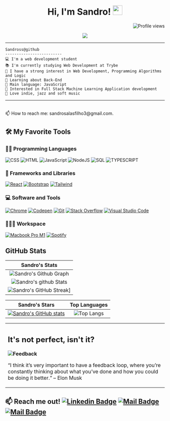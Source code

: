 <h1 align="center">
Hi, I'm Sandro!
  <img src="https://media.giphy.com/media/hvRJCLFzcasrR4ia7z/giphy.gif" width="30"></h1>
 <!--<img src="https://komarev.com/ghpvc/?username=I-am-vishalmaurya&label=Profile%20Views&color=0e75b6&style=flat" align='right' alt="vishalmaurya" />-->
 <img src="https://gpvc.arturio.dev/I-am-vishalmaurya" alt="Profile views" align='right'/> <a href="https://github.com/I-am-vishalmaurya/I-am-vishalmaurya/"> </a> 
<br/>

<!-- Typing SVG by DenverCoder1 - https://github.com/DenverCoder1/readme-typing-svg -->
<p align="center">
  <a href="https://github.com/DenverCoder1/readme-typing-svg"><img src="https://readme-typing-svg.herokuapp.com?lines=Computer+Science+Student;Full+Stack+Web+Developer;Always%20learning%20new%20things&center=true&width=380&height=45"></a>
</p>

<!-- <img align="left" src="https://github.com/I-am-vishalmaurya/I-am-vishalmaurya/blob/main/cropped_image.png" alt="Unfortunately I didn't find the author of the pic, feel to open a pull request if found" width="320" /> -->
<hr>

```
Sandross@github
-------------------------
💻 I'm a web development student
📚 I'm currently studying Web Development at Trybe
📝 I have a strong interest in Web Development, Programming Algorithms and Logic 
🌱 Learning about Back-End
🌟 Main language: JavaScript
🚩 Interested in Full Stack Machine Learning Application development
🎵 Love indie, jazz and soft music
```
<hr>
<br/>
📫 How to reach me: sandrosalasfilho3@gmail.com.



## 🛠️ My Favorite Tools

### 👨‍💻 Programming Languages

<p>
    <a><img alt="CSS" src="https://img.shields.io/badge/CSS%20-%231572B6.svg?logo=css3&logoColor=white"></a>
    <a><img alt="HTML" src="https://img.shields.io/badge/HTML%20-%23E34F26.svg?logo=html5&logoColor=white"></a>
    <a><img alt="JavaScript" src="https://img.shields.io/badge/JavaScript%20-%23F7DF1E.svg?logo=javascript&logoColor=black"></a>
    <a><img alt="NodeJS" src="https://img.shields.io/badge/Node.js%20-%2343853D.svg?logo=node.js&logoColor=white"></a>
    <a><img alt="SQL" src="https://img.shields.io/badge/SQL%20-%23025E8C.svg?logo=amazon-dynamodb&logoColor=white"></a>
     <a><img alt="TYPESCRIPT" src="https://shields.io/badge/TypeScript-3178C6?logo=TypeScript&logoColor=FFF&style=flat-square"></a>

### 🧰 Frameworks and Libraries

<p>
    <a href="#"><img alt="React" src="https://img.shields.io/badge/React-20232A?style=for-the-badge&logo=react&logoColor=61DAFB"></a>
    <a href="#"><img alt="Bootstrap" src="https://img.shields.io/badge/Bootstrap-563D7C?style=for-the-badge&logo=bootstrap&logoColor=white"></a>
    <a href="#"><img alt="Tailwind" src="https://img.shields.io/badge/tailwindcss-%2338B2AC.svg?style=for-the-badge&logo=tailwind-css&logoColor=white"></a>

</p>

### 💻 Software and Tools

<p>
    <a href="#"><img alt="Chrome" src="https://img.shields.io/badge/Chrome-3DDC84?logo=google-chrome&logoColor=white"></a>
    <a href="#"><img alt="Codepen" src="https://img.shields.io/badge/Codepen-000000.svg?logo=codepen&logoColor=white"></a>
    <a href="#"><img alt="Git" src="https://img.shields.io/badge/Git%20-%23F05033.svg?logo=git&logoColor=white"></a>
    <a href="#"><img alt="Stack Overflow" src="https://img.shields.io/badge/-Stack%20Overflow-FE7A16?logo=stack-overflow&logoColor=white"></a>
    <a href="#"><img alt="Visual Studio Code" src="https://img.shields.io/badge/Visual%20Studio%20Code-0078d7.svg?logo=visual-studio-code&logoColor=white"></a>
</p>

### 👨🏽‍💻 Workspace
<p>
    <a href="#"><img alt="Macbook Pro M1" src="https://img.shields.io/badge/Apple-MacBook_Air_2020-999999?style=for-the-badge&logo=apple&logoColor=white"></a>
    <a href="#"><img alt="Spotify" src="https://img.shields.io/badge/Spotify-1ED760?&style=for-the-badge&logo=spotify&logoColor=white"></a>
</p>


## GitHub Stats


|                                                                     Sandro's Stats                                                                     |
|:------------------------------------------------------------------------------------------------------------------------------------------------------:|
| ![Sandro's Github Graph](https://activity-graph.herokuapp.com/graph?username=Sandross&theme=react-dark&hide_border=true&area=true) |
| ![Sandro's github Stats](https://github-readme-stats.vercel.app/api?username=Sandross&show_icons=true&theme=algolia)              | 
| ![Sandro's GitHub Streak](https://github-readme-streak-stats.herokuapp.com?user=Sandross&date_format=M%20j%5B%2C%20Y%5D)]                   | 
    

|                                                                                                      Sandro's Stars                                                                                                       |                                                           Top Languages                                                           |      
|:-------------------------------------------------------------------------------------------------------------------------------------------------------------------------------------------------------------------------:|:---------------------------------------------------------------------------------------------------------------------------------:|
[![Sandro's GitHub stats](https://github-readme-stats.vercel.app/api?username=Sandross)](https://github.com/Sandross/github-readme-stats)| ![Top Langs](https://github-readme-stats.vercel.app/api/top-langs/?username=Sandross&layout=compact)
 




<table style="border: none">
  </td>
  <td width="50%" valign="top">

## It's not perfect, isn't it?

**<img alt="Feedback" src="https://img.shields.io/badge/Ask%20me-anything-1abc9c.svg">**

“I think it’s very important to have a feedback loop, where you’re constantly thinking about what you’ve done and how you could be doing it better.”
– Elon Musk

  </td>
  </tr>
</table>

📫 Reach me out!
[![Linkedin Badge](https://img.shields.io/badge/-Sandro-0e76a8?style=flat&labelColor=0e76a8&logo=linkedin&logoColor=white)](https://www.linkedin.com/in/sandro-bistene-a27125201/) [![Mail Badge](https://img.shields.io/badge/-@SandroBistene-e84393?style=flat&labelColor=e84393&logo=instagram&logoColor=white)](https://instagram.com/sandrobistene) [![Mail Badge](https://img.shields.io/badge/-Sandro-c0392b?style=flat&labelColor=c0392b&logo=gmail&logoColor=white)](mailto:sandrosalasfilho3@gmail.com)
------


